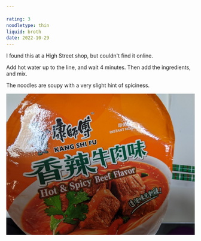 ```yaml
---

rating: 3
noodletype: thin
liquid: broth
date: 2022-10-29
---
```


I found this at a High Street shop, but couldn't find it online.  

Add hot water up to the line, and wait 4 minutes. Then add the ingredients, and mix.  

The noodles are soupy with a very slight hint of spiciness.   


![Kang Shi Fu Hot and Spicy Beef Flavor](images/009.jpg)